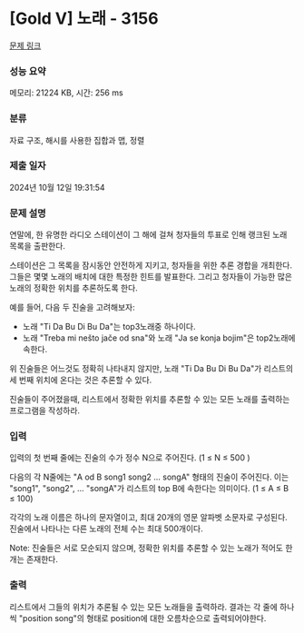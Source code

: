 # [Gold V] 노래 - 3156 

[문제 링크](https://www.acmicpc.net/problem/3156) 

### 성능 요약

메모리: 21224 KB, 시간: 256 ms

### 분류

자료 구조, 해시를 사용한 집합과 맵, 정렬

### 제출 일자

2024년 10월 12일 19:31:54

### 문제 설명

<p>연말에, 한 유명한 라디오 스테이션이 그 해에 걸쳐 청자들의 투표로 인해 랭크된 노래 목록을 출판한다.</p>

<p>스테이션은 그 목록을 잠시동안 안전하게 지키고, 청자들을 위한 추론 경합을 개최한다. 그들은 몇몇 노래의 배치에 대한 특정한 힌트를 발표한다. 그리고 청자들이 가능한 많은 노래의 정확한 위치를 추론하도록 한다.</p>

<p>예를 들어, 다음 두 진술을 고려해보자:</p>

<ul>
	<li>노래 "Ti Da Bu Di Bu Da"는 top3노래중 하나이다.</li>
	<li>노래 "Treba mi nešto jače od sna"와 노래 "Ja se konja bojim"은 top2노래에 속한다.</li>
</ul>

<p>위 진술들은 어느것도 정확히 나타내지 않지만, 노래 "Ti Da Bu Di Bu Da"가 리스트의 세 번째 위치에 온다는 것은 추론할 수 있다.</p>

<p>진술들이 주어졌을때,  리스트에서 정확한 위치를 추론할 수 있는 모든 노래를 출력하는 프로그램을 작성하라.</p>

### 입력 

 <p>입력의 첫 번째 줄에는 진술의 수가 정수 N으로 주어진다. (1 ≤ N ≤ 500 )</p>

<p>다음의 각 N줄에는 "A od B song1 song2 ... songA" 형태의 진술이 주어진다. 이는 "song1", "song2", ... "songA"가 리스트의 top B에 속한다는 의미이다. (1 ≤ A ≤ B ≤ 100)</p>

<p>각각의 노래 이름은 하나의 문자열이고, 최대 20개의 영문 알파벳 소문자로 구성된다. 진술에서 나타나는 다른 노래의 전체 수는 최대 500개이다.</p>

<p>Note: 진술들은 서로 모순되지 않으며, 정확한 위치를 추론할 수 있는 노래가 적어도 한개는 존재한다.</p>

### 출력 

 <p>리스트에서 그들의 위치가 추론될 수 있는 모든 노래들을 출력하라. 결과는 각 줄에 하나씩 "position song"의 형태로 position에 대한 오름차순으로 출력되어야한다.</p>

